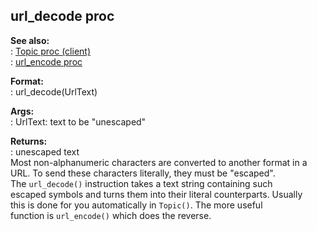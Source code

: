 ## url_decode proc    
**See also:**    
:   [Topic proc (client)](/client/proc/Topic)    
:   [url_encode proc](/proc/url_encode)    
<!-- -->    
**Format:**    
:   url_decode(UrlText)    
<!-- -->    
**Args:**    
:   UrlText: text to be \"unescaped\"    
<!-- -->    
**Returns:**    
:   unescaped text    
Most non-alphanumeric characters are converted to another format in a    
URL. To send these characters literally, they must be \"escaped\".    
The `url_decode()` instruction takes a text string containing such    
escaped symbols and turns them into their literal counterparts. Usually    
this is done for you automatically in `Topic()`. The more useful    
function is `url_encode()` which does the reverse.  